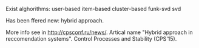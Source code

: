 Exist alghorithms:
user-based
item-based
cluster-based
funk-svd
svd

Has been ffered new: hybrid approach.

More info see in http://cpsconf.ru/news/. Artical name "Hybrid approach in reccomendation systems". Control Processes and Stability (CPS'15).
